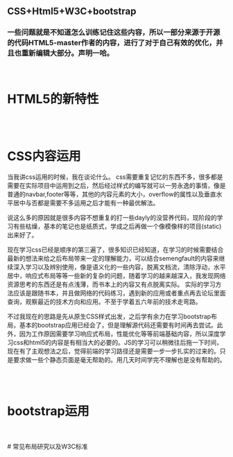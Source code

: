 ﻿
## CSS+Html5+W3C+bootstrap


### 一些问题就是不知道怎么训练记住这些内容，所以一部分来源于开源的代码HTML5-master作者的内容，进行了对于自己有效的优化，并且也重新编辑大部分。声明一哈。
<br> 

# HTML5的新特性
<br> 
<br> 

# CSS内容运用

当我讲css运用的时候，我在谈论什么。
css需要重复记忆的东西不多，很多都是需要在实际项目中运用到之后，然后经过样式的编写就可以一劳永逸的事情，像是普通的navbar,footer等等，其他的内容元素的大小，overflow的属性以及垂直水平居中与否都是需要不多运用之后才能有一种最优解法。

说这么多的原因就是很多内容不想重复的打一些dayly的没营养代码，现阶段的学习有些枯燥，基本的笔记也是纸质式，学成之后再做一个像模像样的项目(static)出来好了。

现在学习css已经是顺序的第三遍了，很多知识已经知道，在学习的时候需要结合最新的想法来给之后布局带来一定的理解能力，可以结合semengfault的内容来继续深入学习以及辨别使用，像是语义化的一些内容，脱离文档流，清除浮动，水平居中，响应式布局等等一些新的复杂的问题，随着学习的越来越深入，我发现网络资源思考的东西还是有点浅薄，而书本上的内容又有点脱离实际。
实际的学习方法应该是跟随书本，并且做网络的代码练习，遇到新的应用或者重点再去论坛里面查询，观察最近的技术方向和应用。不至于学着五六年前的技术走弯路。

不过我现在的思路是先从原生CSS样式出发，之后学有余力在学习bootstrap布局，基本的bootstrap应用已经会了，但是理解源代码还需要有时间再去尝试。此外，因为工作原因需要学习响应式布局，性能优化等等前端基础内容，所以深度学习css和html5的内容是有相当大的必要的。JS的学习可以稍微往后拖一下时间，现在有了主观想法之后，觉得前端的学习路径还是需要一步一步扎实的过来的。只是要求做一些个静态页面是毫无帮助的。用几天时间学完不理解也是没有帮助的。



<br> 
<br> 

# bootstrap运用
<br> 
<br> 
# 常见布局研究以及W3C标准
<br> 
<br> 

